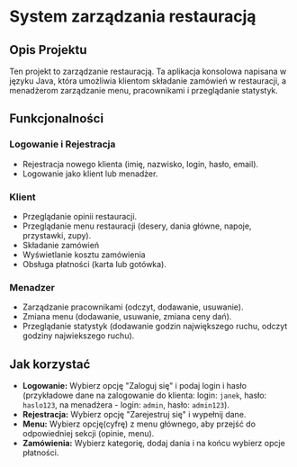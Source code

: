 

<h1>System zarządzania restauracją</h1>
    
<h2>Opis Projektu</h2>

<p>Ten projekt to zarządzanie restauracją. Ta aplikacja konsolowa napisana w języku Java, która umożliwia klientom składanie zamówień w restauracji, a menadżerom zarządzanie menu, pracownikami i przeglądanie statystyk.</p>

<h2>Funkcjonalności</h2>

<h3>Logowanie i Rejestracja</h3>
        <ul>
            <li>Rejestracja nowego klienta (imię, nazwisko, login, hasło, email).</li>
            <li>Logowanie jako klient lub menadżer.</li>
           </ul>

<h3>Klient</h3>
        <ul>
            <li>Przeglądanie opinii restauracji.</li>
            <li>Przeglądanie menu restauracji (desery, dania główne, napoje, przystawki, zupy).</li>
            <li>Składanie zamówień</li>
            <li>Wyświetlanie kosztu zamówienia</li>
            <li>Obsługa płatności (karta lub gotówka).</li>
        </ul>

<h3>Menadzer</h3>
        <ul>
            <li>Zarządzanie pracownikami (odczyt, dodawanie, usuwanie).</li>
            <li>Zmiana menu (dodawanie, usuwanie, zmiana ceny dań).</li>
            <li>Przeglądanie statystyk (dodawanie godzin największego ruchu, odczyt godziny najwiekszego ruchu).</li>
        </ul>

        
<h2>Jak korzystać</h2>
       <ul>
        <li><b>Logowanie:</b> Wybierz opcję "Zaloguj się" i podaj login i hasło (przykładowe dane na zalogowanie do klienta: login: <code>janek</code>, hasło: <code>haslo123</code>, na menadżera - login: <code>admin</code>, hasło: <code>admin123</code>).</li>
            <li><b>Rejestracja:</b> Wybierz opcję "Zarejestruj się" i wypełnij dane.</li>
        <li><b>Menu:</b> Wybierz opcję(cyfrę) z menu głównego, aby przejść do odpowiedniej sekcji (opinie, menu).</li>
            <li><b>Zamówienia:</b> Wybierz kategorię, dodaj dania i na końcu wybierz opcje płatności.</li>
       </ul>
</code></pre>

   



